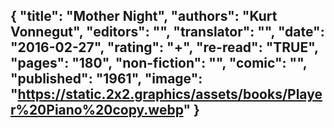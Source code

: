 {
 "title": "Mother Night",
 "authors": "Kurt Vonnegut",
 "editors": "",
 "translator": "",
 "date": "2016-02-27",
 "rating": "+",
 "re-read": "TRUE",
 "pages": "180",
 "non-fiction": "",
 "comic": "",
 "published": "1961",
 "image": "https://static.2x2.graphics/assets/books/Player%20Piano%20copy.webp"
}
---

